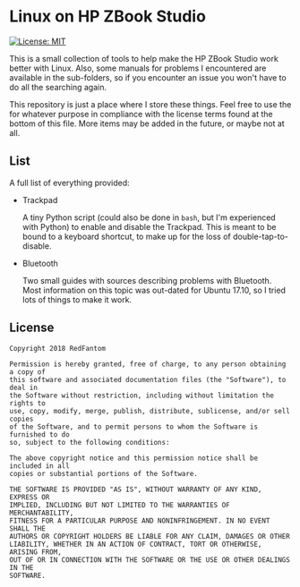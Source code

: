 # Linux on HP ZBook Studio
[![License: MIT](https://img.shields.io/badge/License-MIT-yellow.svg)](https://opensource.org/licenses/MIT)

This is a small collection of tools to help make the HP ZBook Studio work better
with Linux. Also, some manuals for problems I encountered are available in the 
sub-folders, so if you encounter an issue you won't have to do all the 
searching again.

This repository is just a place where I store these things. Feel free to use 
the for whatever purpose in compliance with the license terms found at the 
bottom of this file. More items may be added in the future, or maybe not at all.

## List
A full list of everything provided:

- Trackpad
  
  A tiny Python script (could also be done in `bash`, but I'm experienced with
  Python) to enable and disable the Trackpad. This is meant to be bound to a 
  keyboard shortcut, to make up for the loss of double-tap-to-disable.
- Bluetooth
  
  Two small guides with sources describing problems with Bluetooth. Most 
  information on this topic was out-dated for Ubuntu 17.10, so I tried lots
  of things to make it work.

## License
```
Copyright 2018 RedFantom

Permission is hereby granted, free of charge, to any person obtaining a copy of 
this software and associated documentation files (the "Software"), to deal in 
the Software without restriction, including without limitation the rights to 
use, copy, modify, merge, publish, distribute, sublicense, and/or sell copies 
of the Software, and to permit persons to whom the Software is furnished to do 
so, subject to the following conditions:

The above copyright notice and this permission notice shall be included in all 
copies or substantial portions of the Software.

THE SOFTWARE IS PROVIDED "AS IS", WITHOUT WARRANTY OF ANY KIND, EXPRESS OR 
IMPLIED, INCLUDING BUT NOT LIMITED TO THE WARRANTIES OF MERCHANTABILITY, 
FITNESS FOR A PARTICULAR PURPOSE AND NONINFRINGEMENT. IN NO EVENT SHALL THE 
AUTHORS OR COPYRIGHT HOLDERS BE LIABLE FOR ANY CLAIM, DAMAGES OR OTHER 
LIABILITY, WHETHER IN AN ACTION OF CONTRACT, TORT OR OTHERWISE, ARISING FROM, 
OUT OF OR IN CONNECTION WITH THE SOFTWARE OR THE USE OR OTHER DEALINGS IN THE 
SOFTWARE.
```

